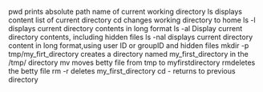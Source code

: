 pwd prints absolute path name of current working directory
ls displays content list of current directory
cd changes working directory to home
ls -l displays current directory contents in long format
ls -al Display current directory contents, including hidden files
ls -nal displays current directory content in long format,using user ID or groupID and hidden files
mkdir -p tmp/my_firt_directory creates a directory named my_first_directory in the /tmp/ directory
mv moves betty file from tmp to myfirstdirectory
rmdeletes the betty file
rm -r deletes my_first_directory
cd - returns to previous directory
 
